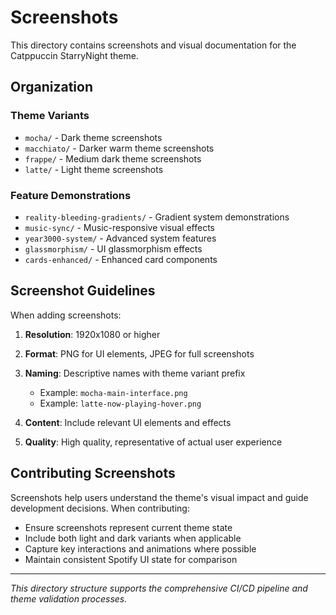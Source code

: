 # Screenshots

This directory contains screenshots and visual documentation for the Catppuccin StarryNight theme.

## Organization

### Theme Variants
- `mocha/` - Dark theme screenshots  
- `macchiato/` - Darker warm theme screenshots
- `frappe/` - Medium dark theme screenshots
- `latte/` - Light theme screenshots

### Feature Demonstrations
- `reality-bleeding-gradients/` - Gradient system demonstrations
- `music-sync/` - Music-responsive visual effects
- `year3000-system/` - Advanced system features
- `glassmorphism/` - UI glassmorphism effects
- `cards-enhanced/` - Enhanced card components

## Screenshot Guidelines

When adding screenshots:

1. **Resolution**: 1920x1080 or higher
2. **Format**: PNG for UI elements, JPEG for full screenshots
3. **Naming**: Descriptive names with theme variant prefix
   - Example: `mocha-main-interface.png`
   - Example: `latte-now-playing-hover.png`

4. **Content**: Include relevant UI elements and effects
5. **Quality**: High quality, representative of actual user experience

## Contributing Screenshots

Screenshots help users understand the theme's visual impact and guide development decisions. When contributing:

- Ensure screenshots represent current theme state
- Include both light and dark variants when applicable
- Capture key interactions and animations where possible
- Maintain consistent Spotify UI state for comparison

---

*This directory structure supports the comprehensive CI/CD pipeline and theme validation processes.*